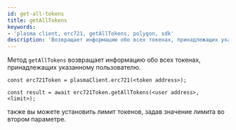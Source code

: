 ```yaml
---
id: get-all-tokens
title: getAllTokens
keywords:
- 'plasma client, erc721, getAllTokens, polygon, sdk'
description: 'Возвращает информацию обо всех токенах, принадлежащих указанному пользователю.'
---
```


Метод `getAllTokens` возвращает информацию обо всех токенах, принадлежащих указанному пользователю.

```
const erc721Token = plasmaClient.erc721(<token address>);

const result = await erc721Token.getAllTokens(<user address>, <limit>);

```

также вы можете установить лимит токенов, задав значение лимита во втором параметре.
